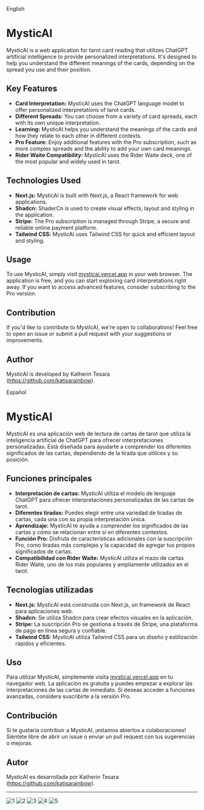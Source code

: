 English

# MysticAI

MysticAI is a web application for tarot card reading that utilizes ChatGPT artificial intelligence to provide personalized interpretations. It's designed to help you understand the different meanings of the cards, depending on the spread you use and their position.

## Key Features

-   **Card Interpretation:** MysticAI uses the ChatGPT language model to offer personalized interpretations of tarot cards.
-   **Different Spreads:** You can choose from a variety of card spreads, each with its own unique interpretation.
-   **Learning:** MysticAI helps you understand the meanings of the cards and how they relate to each other in different contexts.
-   **Pro Feature:** Enjoy additional features with the Pro subscription, such as more complex spreads and the ability to add your own card meanings.
-   **Rider Waite Compatibility:** MysticAI uses the Rider Waite deck, one of the most popular and widely used in tarot.

## Technologies Used

-   **Next.js:** MysticAI is built with Next.js, a React framework for web applications.
-   **Shadcn:** ShaderCn is used to create visual effects, layout and styling in the application.
-   **Stripe:** The Pro subscription is managed through Stripe, a secure and reliable online payment platform.
-   **Tailwind CSS:** MysticAI uses Tailwind CSS for quick and efficient layout and styling.

## Usage

To use MysticAI, simply visit [mysticai.vercel.app](https://mysticai.vercel.app) in your web browser. The application is free, and you can start exploring card interpretations right away. If you want to access advanced features, consider subscribing to the Pro version.

## Contribution

If you'd like to contribute to MysticAI, we're open to collaborations! Feel free to open an issue or submit a pull request with your suggestions or improvements.

## Author

MysticAI is developed by Katherin Tesara (https://github.com/katisarainbow).

Español

# MysticAI

MysticAI es una aplicación web de lectura de cartas de tarot que utiliza la inteligencia artificial de ChatGPT para ofrecer interpretaciones personalizadas. Está diseñada para ayudarte a comprender los diferentes significados de las cartas, dependiendo de la tirada que utilices y su posición.

## Funciones principales

-   **Interpretación de cartas:** MysticAI utiliza el modelo de lenguaje ChatGPT para ofrecer interpretaciones personalizadas de las cartas de tarot.
-   **Diferentes tiradas:** Puedes elegir entre una variedad de tiradas de cartas, cada una con su propia interpretación única.
-   **Aprendizaje:** MysticAI te ayuda a comprender los significados de las cartas y cómo se relacionan entre sí en diferentes contextos.
-   **Función Pro:** Disfruta de características adicionales con la suscripción Pro, como tiradas más complejas y la capacidad de agregar tus propios significados de cartas.
-   **Compatibilidad con Rider Waite:** MysticAI utiliza el mazo de cartas Rider Waite, uno de los más populares y ampliamente utilizados en el tarot.

## Tecnologías utilizadas

-   **Next.js:** MysticAI está construida con Next.js, un framework de React para aplicaciones web.
-   **Shadcn:** Se utiliza Shadcn para crear efectos visuales en la aplicación.
-   **Stripe:** La suscripción Pro se gestiona a través de Stripe, una plataforma de pago en línea segura y confiable.
-   **Tailwind CSS:** MysticAI utiliza Tailwind CSS para un diseño y estilización rápidos y eficientes.

## Uso

Para utilizar MysticAI, simplemente visita [mysticai.vercel.app](https://mysticai.vercel.app) en tu navegador web. La aplicación es gratuita y puedes empezar a explorar las interpretaciones de las cartas de inmediato. Si deseas acceder a funciones avanzadas, considera suscribirte a la versión Pro.

## Contribución

Si te gustaría contribuir a MysticAI, ¡estamos abiertos a colaboraciones! Siéntete libre de abrir un issue o enviar un pull request con tus sugerencias o mejoras.

## Autor

MysticAI es desarrollada por Katherin Tesara (https://github.com/katisarainbow).

---

![1](https://github.com/katisarainbow/MysticAI/assets/94558563/726ff499-88b4-4997-9afc-4ea200964133)
![2](https://github.com/katisarainbow/MysticAI/assets/94558563/56f842eb-99d3-408d-bbcc-88831846958d)
![3](https://github.com/katisarainbow/MysticAI/assets/94558563/8d739a71-c3ac-42f6-9dbe-b7fd3d175f05)
![4](https://github.com/katisarainbow/MysticAI/assets/94558563/b6e4a262-0caf-467b-9fba-7afba69f5bb7)
![5](https://github.com/katisarainbow/MysticAI/assets/94558563/cbbe909e-bf40-4524-acc9-fa6acb7568d3)

